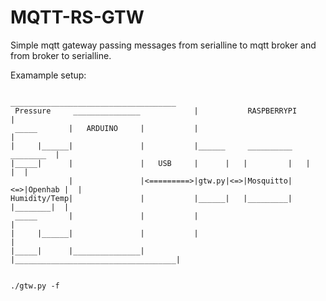 # MQTT-RS-GTW
Simple mqtt gateway passing messages from serialline to mqtt broker and from broker to serialline.

Examample setup:

```
                                          _____________________________________      
 Pressure     _______________            |           RASPBERRYPI              |
 _____       |   ARDUINO     |           |                                    |
|     |______|               |           |______     __________     ________  |
|_____|      |               |   USB     |      |   |         |   |        |  |
             |               |<=========>|gtw.py|<=>|Mosquitto|<=>|Openhab |  |
Humidity/Temp|               |           |______|   |_________|   |________|  |
 _____       |               |           |                                    |
|     |______|               |           |                                    |
|_____|      |_______________|           |____________________________________|

```


```

./gtw.py -f

```
